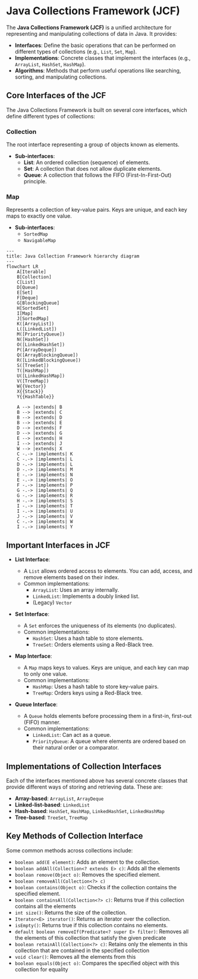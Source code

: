 # Java Collections Framework (JCF)

The **Java Collections Framework (JCF)** is a unified architecture for representing and manipulating collections of data in Java. It provides:
- **Interfaces**: Define the basic operations that can be performed on different types of collections (e.g., `List`, `Set`, `Map`).
- **Implementations**: Concrete classes that implement the interfaces (e.g., `ArrayList`, `HashSet`, `HashMap`).
- **Algorithms**: Methods that perform useful operations like searching, sorting, and manipulating collections.

## Core Interfaces of the JCF
The Java Collections Framework is built on several core interfaces, which define different types of collections:

### Collection
The root interface representing a group of objects known as elements.
- **Sub-interfaces**:
  - **List**: An ordered collection (sequence) of elements.
  - **Set**: A collection that does not allow duplicate elements.
  - **Queue**: A collection that follows the FIFO (First-In-First-Out) principle.

### Map
Represents a collection of key-value pairs. Keys are unique, and each key maps to exactly one value.
- **Sub-interfaces**:
  - `SortedMap`
  - `NavigableMap`

```mermaid
---
title: Java Collection Framework hierarchy diagram
---
flowchart LR
    A[Iterable]
    B[Collection]
    C[List]
    D[Queue]
    E[Set]
    F[Deque]
    G[BlockingQueue]
    H[SortedSet]
    I[Map]
    J[SortedMap]
    K([ArrayList])
    L([LinkedList])
    M([PriorityQueue])
    N([HashSet])
    O([LinkedHashSet])
    P([ArrayDeque])
    Q([ArrayBlockingQueue])
    R([LinkedBlockingQueue])
    S([TreeSet])
    T([HashMap])
    U([LinkedHashMap])
    V([TreeMap])
    W{{Vector}}
    X{{Stack}}
    Y{{HashTable}}
    
    A --> |extends| B
    B --> |extends| C
    B --> |extends| D
    B --> |extends| E
    D --> |extends| F
    D --> |extends| G
    E --> |extends| H
    I --> |extends| J
    W --> |extends| X
    C -.-> |implements| K
    C -.-> |implements| L
    D -.-> |implements| L
    D -.-> |implements| M
    E -.-> |implements| N
    E -.-> |implements| O
    F -.-> |implements| P
    G -.-> |implements| Q
    G -.-> |implements| R
    H -.-> |implements| S
    I -.-> |implements| T
    I -.-> |implements| U
    J -.-> |implements| V
    C -.-> |implements| W
    I -.-> |implements| Y
```

## Important Interfaces in JCF
- **List Interface**:
    - A `List` allows ordered access to elements. You can add, access, and remove elements based on their index.
    - Common implementations:
        - `ArrayList`: Uses an array internally.
        - `LinkedList`: Implements a doubly linked list.
        - (Legacy) `Vector`

- **Set Interface**:
    - A `Set` enforces the uniqueness of its elements (no duplicates).
    - Common implementations:
        - `HashSet`: Uses a hash table to store elements.
        - `TreeSet`: Orders elements using a Red-Black tree.

- **Map Interface**:
    - A `Map` maps keys to values. Keys are unique, and each key can map to only one value.
    - Common implementations:
        - `HashMap`: Uses a hash table to store key-value pairs.
        - `TreeMap`: Orders keys using a Red-Black tree.

- **Queue Interface**:
    - A `Queue` holds elements before processing them in a first-in, first-out (FIFO) manner.
    - Common implementations:
        - `LinkedList`: Can act as a queue.
        - `PriorityQueue`: A queue where elements are ordered based on their natural order or a comparator.

## Implementations of Collection Interfaces
Each of the interfaces mentioned above has several concrete classes that provide different ways of storing and retrieving data. These are:
- **Array-based**: `ArrayList`, `ArrayDeque`
- **Linked-list-based**: `LinkedList`
- **Hash-based**: `HashSet`, `HashMap`, `LinkedHashSet`, `LinkedHashMap`
- **Tree-based**: `TreeSet`, `TreeMap`

## Key Methods of Collection Interface
Some common methods across collections include:
- `boolean add(E element)`: Adds an element to the collection.
- `boolean addAll(Collection<? extends E> c)`: Adds all the elements
- `boolean remove(Object o)`: Removes the specified element.
- `boolean removeAll(Collection<?> c)`
- `boolean contains(Object o)`: Checks if the collection contains the specified element.
- `boolean containsAll(Collection<?> c)`: Returns true if this collection contains all the elements
- `int size()`: Returns the size of the collection.
- `Iterator<E> iterator()`: Returns an iterator over the collection.
- `isEmpty()`: Returns true if this collection contains no elements.
- `default boolean removeIf(Predicate<? super E> filter)`: Removes all the elements of this collection that satisfy the given predicate
- `boolean retainAll(Collection<?> c)`: Retains only the elements in this collection that are contained in the specified collection
- `void clear()`: Removes all the elements from this 
- `boolean equals(Object o)`: Compares the specified object with this collection for equality
